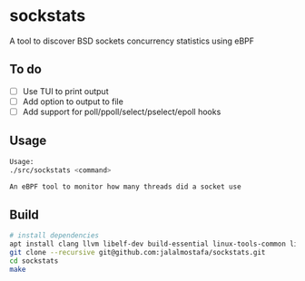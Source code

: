 # sockstats
A tool to discover BSD sockets concurrency statistics using eBPF

## To do

- [ ] Use TUI to print output
- [ ] Add option to output to file
- [ ] Add support for poll/ppoll/select/pselect/epoll hooks

## Usage

```bash
Usage:
./src/sockstats <command>

An eBPF tool to monitor how many threads did a socket use
```

## Build

```bash
# install dependencies
apt install clang llvm libelf-dev build-essential linux-tools-common linux-tools-generic linux-headers-$(uname -r)
git clone --recursive git@github.com:jalalmostafa/sockstats.git
cd sockstats
make
```
